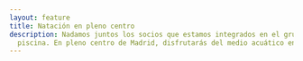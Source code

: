 ```yaml
---
layout: feature
title: Natación en pleno centro
description: Nadamos juntos los socios que estamos integrados en el grupo de
  piscina. En pleno centro de Madrid, disfrutarás del medio acuático en compañía
---
```

